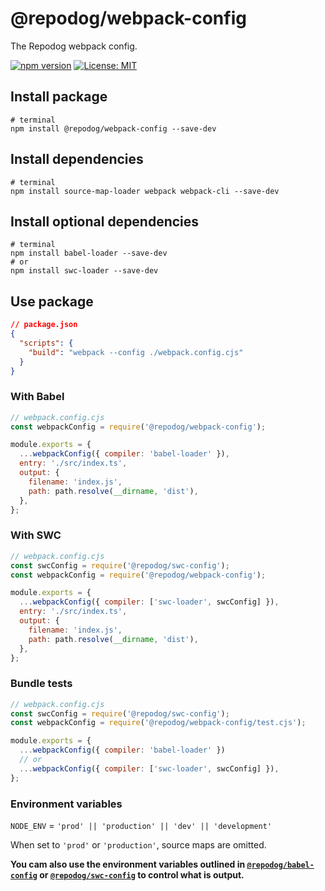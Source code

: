 # @repodog/webpack-config

The Repodog webpack config.

[![npm version](https://badge.fury.io/js/%40repodog%2Fwebpack-config.svg)](https://badge.fury.io/js/%40repodog%2Fwebpack-config)
[![License: MIT](https://img.shields.io/badge/License-MIT-yellow.svg)](LICENSE)

## Install package

```shell
# terminal
npm install @repodog/webpack-config --save-dev
```

## Install dependencies

```shell
# terminal
npm install source-map-loader webpack webpack-cli --save-dev
```

## Install optional dependencies

```shell
# terminal
npm install babel-loader --save-dev
# or
npm install swc-loader --save-dev
```

## Use package

```json
// package.json
{
  "scripts": {
    "build": "webpack --config ./webpack.config.cjs"
  }
}
```

### With Babel

```javascript
// webpack.config.cjs
const webpackConfig = require('@repodog/webpack-config');

module.exports = {
  ...webpackConfig({ compiler: 'babel-loader' }),
  entry: './src/index.ts',
  output: {
    filename: 'index.js',
    path: path.resolve(__dirname, 'dist'),
  },
};
```

### With SWC

```javascript
// webpack.config.cjs
const swcConfig = require('@repodog/swc-config');
const webpackConfig = require('@repodog/webpack-config');

module.exports = {
  ...webpackConfig({ compiler: ['swc-loader', swcConfig] }),
  entry: './src/index.ts',
  output: {
    filename: 'index.js',
    path: path.resolve(__dirname, 'dist'),
  },
};
```

### Bundle tests

```javascript
// webpack.config.cjs
const swcConfig = require('@repodog/swc-config');
const webpackConfig = require('@repodog/webpack-config/test.cjs');

module.exports = {
  ...webpackConfig({ compiler: 'babel-loader' })
  // or
  ...webpackConfig({ compiler: ['swc-loader', swcConfig] }),
};
```

### Environment variables

`NODE_ENV` = `'prod' || 'production' || 'dev' || 'development'`

When set to `'prod'` or `'production'`, source maps are omitted.

**You cam also use the environment variables outlined in [`@repodog/babel-config`](../babel-config/README.md#environment-variables) or [`@repodog/swc-config`](../swc-config/README.md#environment-variables) to control what is output.**
